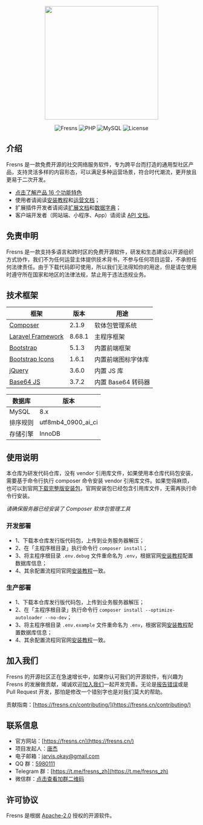 <p align="center"><a href="https://fresns.cn" target="_blank"><img src="https://cdn.fresns.cn/images/logo.png" width="300"></a></p>

<p align="center">
<img src="https://img.shields.io/badge/Fresns-1.0-yellow" alt="Fresns">
<img src="https://img.shields.io/badge/PHP-%5E8.0-blue" alt="PHP">
<img src="https://img.shields.io/badge/MySQL-%5E8.0-orange" alt="MySQL">
<img src="https://img.shields.io/badge/License-Apache--2.0-green" alt="License">
</p>

## 介绍

Fresns 是一款免费开源的社交网络服务软件，专为跨平台而打造的通用型社区产品，支持灵活多样的内容形态，可以满足多种运营场景，符合时代潮流，更开放且更易于二次开发。

- [点击了解产品 16 个功能特色](https://fresns.cn/guide/features.html)
- 使用者请阅读[安装教程](https://fresns.cn/guide/install.html)和[运营文档](https://fresns.cn/operating/)；
- 扩展插件开发者请阅读[扩展文档](https://fresns.cn/extensions/)和[数据字典](https://fresns.cn/database/)；
- 客户端开发者（网站端、小程序、App）请阅读 [API 文档](https://fresns.cn/api/)。

## 免责申明

Fresns 是一款支持多语言和跨时区的免费开源软件，研发和生态建设以开源组织方式协作，我们不为任何运营主体提供技术背书，不参与任何项目运营，不承担任何法律责任。由于下载代码即可使用，所以我们无法得知你的用途，但是请在使用时遵守所在国家和地区的法律法规，禁止用于违法违规业务。

## 技术框架

| 框架 | 版本 | 用途 |
| --- | --- | --- |
| [Composer](https://github.com/composer/composer) | 2.1.9 | 软体包管理系统 |
| [Laravel Framework](https://github.com/laravel/framework) | 8.68.1 | 主程序框架 |
| [Bootstrap](https://getbootstrap.com/) | 5.1.3 | 内置前端框架 |
| [Bootstrap Icons](https://icons.getbootstrap.com/) | 1.6.1 | 内置前端图标字体库 |
| [jQuery](https://github.com/jquery/jquery) | 3.6.0 | 内置 JS 库 |
| [Base64 JS](https://github.com/dankogai/js-base64) | 3.7.2 | 内置 Base64 转码器 |

| 数据库 | 版本 |
| --- | --- |
| MySQL | 8.x |
| 排序规则 | utf8mb4_0900_ai_ci |
| 存储引擎 | InnoDB |

## 使用说明

本仓库为研发代码仓库，没有 vendor 引用库文件，如果使用本仓库代码包安装，需要基于命令行执行 composer 命令安装 vendor 引用库文件。如果觉得麻烦，也可以到官网[下载完整版安装包](https://apps.fresns.cn/)，官网安装包已经包含引用库文件，无需再执行命令行安装。

*请确保服务器已经安装了 Composer 软体包管理工具*

### 开发部署

- 1、下载本仓库发行版代码包，上传到业务服务器解压；
- 2、在「主程序根目录」执行命令行 `composer install`；
- 3、将主程序根目录 `.env.debug` 文件重命名为 `.env`，根据官网[安装教程](https://fresns.cn/guide/install.html)配置数据库信息；
- 4、其余配置流程同官网[安装教程](https://fresns.cn/guide/install.html)一致。

### 生产部署

- 1、下载本仓库发行版代码包，上传到业务服务器解压；
- 2、在「主程序根目录」执行命令行 `composer install --optimize-autoloader --no-dev`；
- 3、将主程序根目录 `.env.example` 文件重命名为 `.env`，根据官网[安装教程](https://fresns.cn/guide/install.html)配置数据库信息；
- 4、其余配置流程同官网[安装教程](https://fresns.cn/guide/install.html)一致。

## 加入我们

Fresns 的开源社区正在急速增长中，如果你认可我们的开源软件，有兴趣为 Fresns 的发展做贡献，竭诚欢迎[加入我们](https://fresns.cn/community/join.html)一起开发完善。无论是[报告错误](https://fresns.cn/guide/feedback.html)或是 Pull Request 开发，那怕是修改一个错别字也是对我们莫大的帮助。

贡献指南：[https://fresns.cn/contributing/](https://fresns.cn/contributing/)

## 联系信息

- 官方网站：[https://fresns.cn](https://fresns.cn/)
- 项目发起人：[唐杰](https://tangjie.me/)
- 电子邮箱：[jarvis.okay@gmail.com](mailto:jarvis.okay@gmail.com)
- QQ 群：[5980111](https://qm.qq.com/cgi-bin/qm/qr?k=R2pfcPUd4Nyc87AKdkuHP9yJ0MhddUaz&jump_from=webapi)
- Telegram 群：[https://t.me/fresns_zh](https://t.me/fresns_zh)
- 微信群：[点击查看加群二维码](https://tangjie.me/media/wechat/fresns.jpg)

## 许可协议

Fresns 是根据 [Apache-2.0](https://opensource.org/licenses/Apache-2.0) 授权的开源软件。
